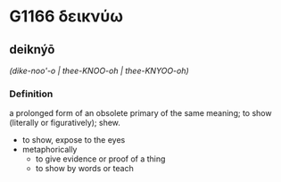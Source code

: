 # G1166 δεικνύω

## deiknýō

_(dike-noo'-o | thee-KNOO-oh | thee-KNYOO-oh)_

### Definition

a prolonged form of an obsolete primary of the same meaning; to show (literally or figuratively); shew.

- to show, expose to the eyes
- metaphorically
  - to give evidence or proof of a thing
  - to show by words or teach

